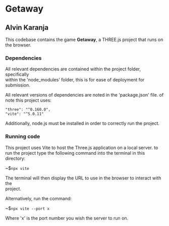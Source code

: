 # Getaway
## Alvin Karanja

This codebase contains the game **Getaway**, a THREE.js project that runs on<br>
the browser.

### Dependencies
All relevant dependencies are contained within the project folder, specifically<br>
within the 'node_modules' folder, this is for ease of deployment for submission.

All relevant versions of dependencies are noted in the 'package.json' file. of<br>
note this project uses:<br>

    "three": "^0.160.0",
    "vite": "^5.0.11"

Additionally, node.js must be installed in order to correctly run the project.

### Running code
This project uses Vite to host the Three.js application on a local server. to <br>
run the project type the following command into the terminal in this directory:<br>

~$`npx vite`

The terminal will then display the URL to use in the browser to interact with the <br>
project.

Alternatively, run the command:<br>

~$`npx vite --port x`

Where 'x' is the port number you wish the server to run on.

